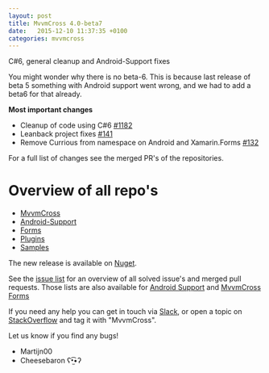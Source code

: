 ```yaml
---
layout: post
title: MvvmCross 4.0-beta7
date:   2015-12-10 11:37:35 +0100
categories: mvvmcross
---
```


C#6, general cleanup and Android-Support fixes

You might wonder why there is no beta-6. This is because last release of beta 5 something with Android support went wrong, and we had to add a beta6 for that already.

**Most important changes**

- Cleanup of code using C#6 [#1182](https://github.com/MvvmCross/MvvmCross/pull/1182)
- Leanback project fixes [#141](https://github.com/MvvmCross/MvvmCross-AndroidSupport/pull/141)
- Remove Currious from namespace on Android and Xamarin.Forms [#132](https://github.com/MvvmCross/MvvmCross-AndroidSupport/pull/132)

For a full list of changes see the merged PR's of the repositories.

# Overview of all repo's

- [MvvmCross](https://github.com/MvvmCross/MvvmCross)
- [Android-Support](https://github.com/MvvmCross/MvvmCross-AndroidSupport)
- [Forms](https://github.com/MvvmCross/MvvmCross-Forms)
- [Plugins](https://github.com/MvvmCross/MvvmCross-Plugins)
- [Samples](https://github.com/MvvmCross/MvvmCross-Samples)


The new release is available on [Nuget](https://www.nuget.org/packages?q=mvvmcross).

See the [issue list](https://github.com/MvvmCross/MvvmCross/issues?q=milestone%3A4.0.0+is%3Aclosed) for an overview of all solved issue's and merged pull requests.
Those lists are also available for [Android Support](https://github.com/MvvmCross/MvvmCross-AndroidSupport/issues?q=milestone%3A4.0.0+is%3Aclosed) and [MvvmCross Forms](https://github.com/MvvmCross/MvvmCross-Forms/issues?q=milestone%3A4.0.0+is%3Aclosed)

If you need any help you can get in touch via [Slack](https://xamarinchat.herokuapp.com/), or open a topic on [StackOverflow](http://stackoverflow.com/questions/new/mvvmcross) and tag it with "MvvmCross".

Let us know if you find any bugs!

- Martijn00
- Cheesebaron ʕ•̫͡•ʔ
